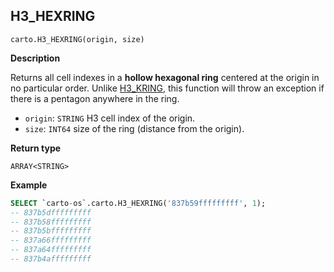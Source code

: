 ## H3_HEXRING

```sql:signature
carto.H3_HEXRING(origin, size)
```

**Description**

Returns all cell indexes in a **hollow hexagonal ring** centered at the origin in no particular order. Unlike [H3_KRING](h3#h3_kring), this function will throw an exception if there is a pentagon anywhere in the ring.

* `origin`: `STRING` H3 cell index of the origin.
* `size`: `INT64` size of the ring (distance from the origin).

**Return type**

`ARRAY<STRING>`

**Example**

```sql
SELECT `carto-os`.carto.H3_HEXRING('837b59fffffffff', 1);
-- 837b5dfffffffff
-- 837b58fffffffff
-- 837b5bfffffffff
-- 837a66fffffffff
-- 837a64fffffffff
-- 837b4afffffffff
```
